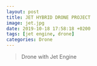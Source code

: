 ```yaml
---
layout: post
title: JET HYBRID DRONE PROJECT
image: jet.jpg
date: 2019-10-18 17:58:18 +0200
tags: [jet engine, drone]
categories: Drone
---
```

> Drone with Jet Engine
